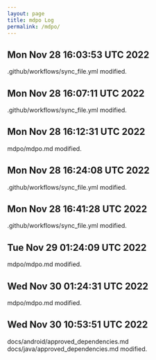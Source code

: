 ```yaml
---
layout: page
title: mdpo Log
permalink: /mdpo/
---
```


Mon Nov 28 16:03:53 UTC 2022
----------
.github/workflows/sync_file.yml
modified.  
 
Mon Nov 28 16:07:11 UTC 2022
 ----------
.github/workflows/sync_file.yml
modified.  

Mon Nov 28 16:12:31 UTC 2022
----------
mdpo/mdpo.md
modified.  

Mon Nov 28 16:24:08 UTC 2022
----------
.github/workflows/sync_file.yml
modified.

Mon Nov 28 16:41:28 UTC 2022
----------
.github/workflows/sync_file.yml
modified.

Tue Nov 29 01:24:09 UTC 2022
----------
mdpo/mdpo.md
modified.

Wed Nov 30 01:24:31 UTC 2022
----------
mdpo/mdpo.md
modified.

Wed Nov 30 10:53:51 UTC 2022
----------
docs/android/approved_dependencies.md
docs/java/approved_dependencies.md
modified.

